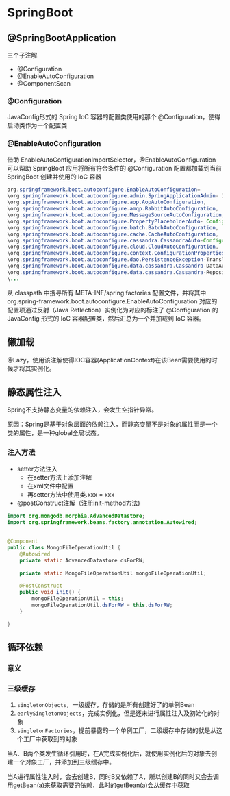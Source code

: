 # SpringBoot

## @SpringBootApplication

三个子注解

- @Configuration
- @EnableAutoConfiguration
- @ComponentScan

### @Configuration

 JavaConfig形式的 Spring IoC 容器的配置类使用的那个 @Configuration，使得启动类作为一个配置类

### @EnableAutoConfiguration

借助 EnableAutoConfigurationImportSelector，@EnableAutoConfiguration 可以帮助 SpringBoot 应用将所有符合条件的 @Configuration 配置都加载到当前 SpringBoot 创建并使用的 IoC 容器

```java
org.springframework.boot.autoconfigure.EnableAutoConfiguration=
\org.springframework.boot.autoconfigure.admin.SpringApplicationAdmin- JmxAutoConfiguration,
\org.springframework.boot.autoconfigure.aop.AopAutoConfiguration,
\org.springframework.boot.autoconfigure.amqp.RabbitAutoConfiguration,
\org.springframework.boot.autoconfigure.MessageSourceAutoConfiguration,
\org.springframework.boot.autoconfigure.PropertyPlaceholderAuto- Configuration,
\org.springframework.boot.autoconfigure.batch.BatchAutoConfiguration,
\org.springframework.boot.autoconfigure.cache.CacheAutoConfiguration,
\org.springframework.boot.autoconfigure.cassandra.CassandraAuto-Configuration,
\org.springframework.boot.autoconfigure.cloud.CloudAutoConfiguration,
\org.springframework.boot.autoconfigure.context.ConfigurationProperties-AutoConfiguration,
\org.springframework.boot.autoconfigure.dao.PersistenceException-TranslationAutoConfiguration,
\org.springframework.boot.autoconfigure.data.cassandra.Cassandra-DataAutoConfiguration,
\org.springframework.boot.autoconfigure.data.cassandra.Cassandra-RepositoriesAutoConfiguration,
\...
```

从 classpath 中搜寻所有 META-INF/spring.factories 配置文件，并将其中 org.spring-framework.boot.autoconfigure.EnableAutoConfiguration 对应的配置项通过反射（Java Reflection）实例化为对应的标注了 @Configuration 的 JavaConfig 形式的 IoC 容器配置类，然后汇总为一个并加载到 IoC 容器。

## 懒加载

@Lazy，使用该注解使得IOC容器(ApplicationContext)在该Bean需要使用的时候才将其实例化。

## 静态属性注入

Spring不支持静态变量的依赖注入，会发生空指针异常。

原因：Spring是基于对象层面的依赖注入，而静态变量不是对象的属性而是一个类的属性，是一种global全局状态。

### 注入方法

- setter方法注入
	- 在setter方法上添加注解
	- 在xml文件中配置
	- 再setter方法中使用类.xxx = xxx
- @postConstruct注解（注册init-method方法)

```java
import org.mongodb.morphia.AdvancedDatastore;  
import org.springframework.beans.factory.annotation.Autowired;  
  
  
@Component  
public class MongoFileOperationUtil {  
    @Autowired  
    private static AdvancedDatastore dsForRW;  
  
    private static MongoFileOperationUtil mongoFileOperationUtil;  
  
    @PostConstruct  
    public void init() {  
        mongoFileOperationUtil = this;  
        mongoFileOperationUtil.dsForRW = this.dsForRW;  
    }  
  
}
```

## 循环依赖

### 意义



### 三级缓存

1. `singletonObjects`，一级缓存，存储的是所有创建好了的单例Bean
2. `earlySingletonObjects`，完成实例化，但是还未进行属性注入及初始化的对象
3. `singletonFactories`，提前暴露的一个单例工厂，二级缓存中存储的就是从这个工厂中获取到的对象

当A、B两个类发生循环引用时，在A完成实例化后，就使用实例化后的对象去创建一个对象工厂，并添加到三级缓存中。

当A进行属性注入时，会去创建B，同时B又依赖了A，所以创建B的同时又会去调用getBean(a)来获取需要的依赖，此时的getBean(a)会从缓存中获取